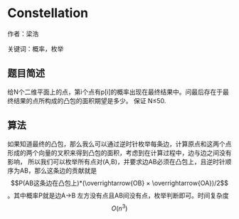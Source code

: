 # Constellation

作者：梁浩

关键词：概率，枚举

## 题目简述

给N个二维平面上的点，第i个点有p[i]的概率出现在最终结果中。问最后存在于最终结果的点所构成的凸包的面积期望是多少。
保证 N≤50.

## 算法

如果知道最终的凸包，那么我么可以通过逆时针枚举每条边，计算原点和这两个点形成的两个向量的叉积来得到凸包的面积，考虑到在计算过程中，边与边之间没有影响，
所以我们可以枚举所有点对(A,B)，并要求边AB必须在凸包上，且逆时针顺序为AB，那么这条边的贡献就是$$P(AB这条边在凸包上)*(\overrightarrow{OB} × \overrightarrow{OA})/2$$。其中概率P就是边A->B
左方没有点且AB间没有点，枚举判断即可。时间复杂度$$O(n^3)$$
